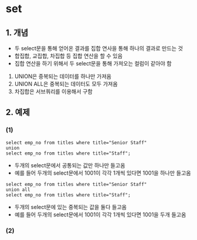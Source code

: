 # set
## 1. 개념
* 두 select문을 통해 얻어온 결과를 집합 연사을 통해 하나의 결과로 만드는 것
* 합집합, 교집합, 차집합 등 집합 연산을 할 수 있음
* 집합 연산을 하기 위해서 두 select문을 통해 가져오는 컬럼이 같아야 함
1. UNION은 중복되는 데이터를 하나만 가져옴
2. UNION ALL은 중복되는 데이터도 모두 가져옴
3. 차집합은 서브쿼리를 이용해서 구함

## 2. 예제
### (1)
```
select emp_no from titles where title="Senior Staff"
union
select emp_no from titles where title="Staff";
```
* 두개의 select문에서 공통되는 값만 하나만 들고옴
* 예를 들어 두개의 select문에서 1001이 각각 1개씩 있다면 1001을 하나만 들고옴

```
select emp_no from titles where title="Senior Staff"
union all
select emp_no from titles where title="Staff";
```
* 두개의 select문에 있는 중복되는 값을 둘다 들고옴
* 예를 들어 두개의 select문에서 1001이 각각 1개씩 있다면 1001을 두개 들고옴

### (2)
```
```